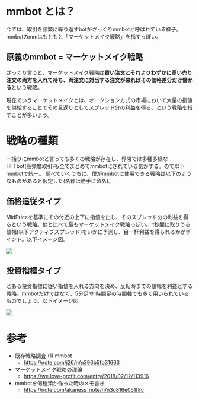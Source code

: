 # mmbot とは？
今では、取引を頻繁に繰り返すbotがざっくりmmbotと呼ばれている様子。mmbotのmmはもともと「マーケットメイク戦略」を指すっぽい。

## 原義のmmbot = マーケットメイク戦略
ざっくり言うと、マーケットメイク戦略は**買い注文とそれよりわずかに高い売り注文の両方を入れて待ち、両注文に対当する注文が来ればその価格差分だけ儲かる**という戦略。

現在でいうマーケットメイクとは、オークション方式の市場において大量の指値を供給することでその見返りとしてスプレッド分の利益を得る、という戦略を指すことが多いよう。

# 戦略の種類
一括りにmmbotと言っても多くの戦略が存在し、界隈では多種多様なHFTbot(高頻度取引)も全てまとめてmmbotにされている気がする。ので以下mmbotで統一。
調べていくうちに、僕がmmbotに使用できる戦略は以下のようなものがあると仮定した(名称は勝手に命名)。

## 価格追従タイプ
MidPriceを基準にその付近の上下に指値を出し、そのスプレッド分の利益を得るという戦略。他と比べて最もマーケットメイク戦略っぽい。
t秒間に取りうる値幅(以下アクティブスプレッド)をいかに予測し、目一杯利益を得られるかがポイント。以下イメージ図。

![](https://assets.st-note.com/production/uploads/images/11198644/picture_pc_96067e66ece2d7c573d6ccf01eda290f.jpg?width=800)

## 投資指標タイプ

とある投資指標に従い指値を入れる方向を決め、反転時までの値幅を利益とする戦略。mmbotだけではなく、5分足や1時間足の時間軸でも多く用いられているものでしょう。以下イメージ図

![](https://assets.st-note.com/production/uploads/images/11198428/picture_pc_77db85656b894c1cae293716954387a3.jpg?width=800)

# 参考
- 既存戦略調査 (1) mmbot
  - https://note.com/j26/n/n396b5fb31663
- マーケットメイク戦略の理論
  - https://we.love-profit.com/entry/2018/02/12/113916
- mmbotを何種類か作った時のメモ書き
  - https://note.com/akaness_note/n/n3c816e051f8c